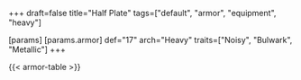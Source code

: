 +++
draft=false
title="Half Plate"
tags=["default", "armor", "equipment", "heavy"]

[params]
  [params.armor]
    def="17"
    arch="Heavy"
    traits=["Noisy", "Bulwark", "Metallic"]
+++

{{< armor-table >}}


